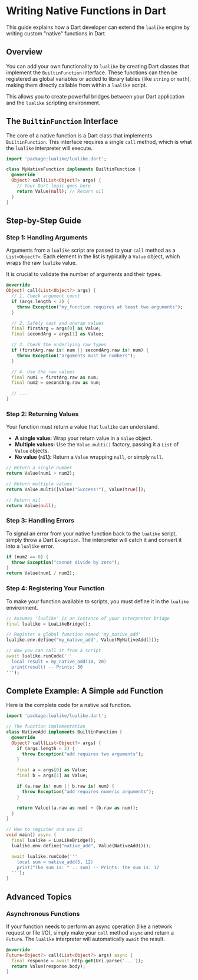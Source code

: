 # Writing Native Functions in Dart

This guide explains how a Dart developer can extend the `lualike` engine by writing custom "native" functions in Dart.

## Overview

You can add your own functionality to `lualike` by creating Dart classes that implement the `BuiltinFunction` interface. These functions can then be registered as global variables or added to library tables (like `string` or `math`), making them directly callable from within a `lualike` script.

This allows you to create powerful bridges between your Dart application and the `lualike` scripting environment.

## The `BuiltinFunction` Interface

The core of a native function is a Dart class that implements `BuiltinFunction`. This interface requires a single `call` method, which is what the `lualike` interpreter will execute.

```dart
import 'package:lualike/lualike.dart';

class MyNativeFunction implements BuiltinFunction {
  @override
  Object? call(List<Object?> args) {
    // Your Dart logic goes here
    return Value(null); // Return nil
  }
}
```

## Step-by-Step Guide

### Step 1: Handling Arguments

Arguments from a `lualike` script are passed to your `call` method as a `List<Object?>`. Each element in the list is typically a `Value` object, which wraps the raw `lualike` value.

It is crucial to validate the number of arguments and their types.

```dart
@override
Object? call(List<Object?> args) {
  // 1. Check argument count
  if (args.length < 2) {
    throw Exception("my_function requires at least two arguments");
  }

  // 2. Safely cast and unwrap values
  final firstArg = args[0] as Value;
  final secondArg = args[1] as Value;

  // 3. Check the underlying raw types
  if (firstArg.raw is! num || secondArg.raw is! num) {
    throw Exception("arguments must be numbers");
  }

  // 4. Use the raw values
  final num1 = firstArg.raw as num;
  final num2 = secondArg.raw as num;

  // ...
}
```

### Step 2: Returning Values

Your function must return a value that `lualike` can understand.

-   **A single value:** Wrap your return value in a `Value` object.
-   **Multiple values:** Use the `Value.multi()` factory, passing it a `List` of `Value` objects.
-   **No value (`nil`):** Return a `Value` wrapping `null`, or simply `null`.

```dart
// Return a single number
return Value(num1 + num2);

// Return multiple values
return Value.multi([Value("Success!"), Value(true)]);

// Return nil
return Value(null);
```

### Step 3: Handling Errors

To signal an error from your native function back to the `lualike` script, simply throw a Dart `Exception`. The interpreter will catch it and convert it into a `lualike` error.

```dart
if (num2 == 0) {
  throw Exception("cannot divide by zero");
}
return Value(num1 / num2);
```

### Step 4: Registering Your Function

To make your function available to scripts, you must define it in the `lualike` environment.

```dart
// Assumes 'lualike' is an instance of your interpreter bridge
final lualike = LuaLikeBridge();

// Register a global function named 'my_native_add'
lualike.env.define("my_native_add", Value(MyNativeAdd()));

// Now you can call it from a script
await lualike.runCode('''
  local result = my_native_add(10, 20)
  print(result) -- Prints: 30
''');
```

## Complete Example: A Simple `add` Function

Here is the complete code for a native `add` function.

```dart
import 'package:lualike/lualike.dart';

// The function implementation
class NativeAdd implements BuiltinFunction {
  @override
  Object? call(List<Object?> args) {
    if (args.length < 2) {
      throw Exception("add requires two arguments");
    }

    final a = args[0] as Value;
    final b = args[1] as Value;

    if (a.raw is! num || b.raw is! num) {
      throw Exception("add requires numeric arguments");
    }

    return Value((a.raw as num) + (b.raw as num));
  }
}

// How to register and use it
void main() async {
  final lualike = LuaLikeBridge();
  lualike.env.define("native_add", Value(NativeAdd()));

  await lualike.runCode('''
    local sum = native_add(5, 12)
    print("The sum is: " .. sum) -- Prints: The sum is: 17
  ''');
}
```

## Advanced Topics

### Asynchronous Functions

If your function needs to perform an async operation (like a network request or file I/O), simply make your `call` method `async` and return a `Future`. The `lualike` interpreter will automatically `await` the result.

```dart
@override
Future<Object?> call(List<Object?> args) async {
  final response = await http.get(Uri.parse('...'));
  return Value(response.body);
}
```

